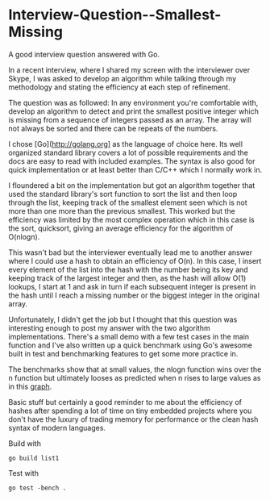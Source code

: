 Interview-Question--Smallest-Missing
====================================

A good interview question answered with Go.

In a recent interview, where I shared my screen with the interviewer over Skype, I was asked to develop an algorithm while talking through my methodology and stating the efficiency at each step of refinement.

The question was as followed: In any environment you're comfortable with, develop an algorithm to detect and print the smallest positive integer which is missing from a sequence of integers passed as an array. The array will not always be sorted and there can be repeats of the numbers.

I chose [Go](http://golang.org] as the language of choice here. Its well organized standard library covers a lot of possible requirements and the docs are easy to read with included examples. The syntax is also good for quick implementation or at least better than C/C++ which I normally work in.

I floundered a bit on the implementation but got an algorithm together that used the standard library's sort function to sort the list and then loop through the list, keeping track of the smallest element seen which is not more than one more than the previous smallest. This worked but the efficiency was limited by the most complex operation which in this case is the sort, quicksort, giving an average efficiency for the algorithm of O(nlogn).

This wasn't bad but the interviewer eventually lead me to another answer where I could use a hash to obtain an efficiency of O(n). In this case, I insert every element of the list into the hash with the number being its key and keeping track of the largest integer and then, as the hash will allow O(1) lookups, I start at 1 and ask in turn if each subsequent integer is present in the hash until I reach a missing number or the biggest integer in the original array.

Unfortunately, I didn't get the job but I thought that this question was interesting enough to post my answer with the two algorithm implementations. There's a small demo with a few test cases in the main function and I've also written up a quick benchmark using Go's awesome built in test and benchmarking features to get some more practice in.

The benchmarks show that at small values, the nlogn function wins over the n function but ultimately looses as predicted when n rises to large values as in this [graph](https://www.desmos.com/calculator/w6o9sxgq1a).

Basic stuff but certainly a good reminder to me about the efficiency of hashes after spending a lot of time on tiny embedded projects where you don't have the luxury of trading memory for performance or the clean hash syntax of modern languages.

Build with

    go build list1

Test with

    go test -bench .
